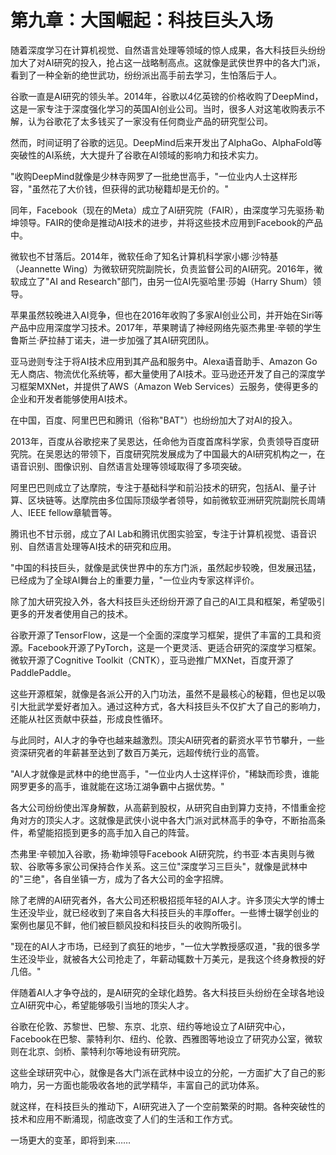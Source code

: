# 第九章：大国崛起：科技巨头入场

随着深度学习在计算机视觉、自然语言处理等领域的惊人成果，各大科技巨头纷纷加大了对AI研究的投入，抢占这一战略制高点。这就像是武侠世界中的各大门派，看到了一种全新的绝世武功，纷纷派出高手前去学习，生怕落后于人。

谷歌一直是AI研究的领头羊。2014年，谷歌以4亿英镑的价格收购了DeepMind，这是一家专注于深度强化学习的英国AI创业公司。当时，很多人对这笔收购表示不解，认为谷歌花了太多钱买了一家没有任何商业产品的研究型公司。

然而，时间证明了谷歌的远见。DeepMind后来开发出了AlphaGo、AlphaFold等突破性的AI系统，大大提升了谷歌在AI领域的影响力和技术实力。

"收购DeepMind就像是少林寺网罗了一批绝世高手，"一位业内人士这样形容，"虽然花了大价钱，但获得的武功秘籍却是无价的。"

同年，Facebook（现在的Meta）成立了AI研究院（FAIR），由深度学习先驱扬·勒坤领导。FAIR的使命是推动AI技术的进步，并将这些技术应用到Facebook的产品中。

微软也不甘落后。2014年，微软任命了知名计算机科学家小娜·沙特基（Jeannette Wing）为微软研究院副院长，负责监督公司的AI研究。2016年，微软成立了"AI and Research"部门，由另一位AI先驱哈里·莎姆（Harry Shum）领导。

苹果虽然较晚进入AI竞争，但也在2016年收购了多家AI创业公司，并开始在Siri等产品中应用深度学习技术。2017年，苹果聘请了神经网络先驱杰弗里·辛顿的学生鲁斯兰·萨拉赫丁诺夫，进一步加强了其AI研究团队。

亚马逊则专注于将AI技术应用到其产品和服务中。Alexa语音助手、Amazon Go无人商店、物流优化系统等，都大量使用了AI技术。亚马逊还开发了自己的深度学习框架MXNet，并提供了AWS（Amazon Web Services）云服务，使得更多的企业和开发者能够使用AI技术。

在中国，百度、阿里巴巴和腾讯（俗称"BAT"）也纷纷加大了对AI的投入。

2013年，百度从谷歌挖来了吴恩达，任命他为百度首席科学家，负责领导百度研究院。在吴恩达的带领下，百度研究院发展成为了中国最大的AI研究机构之一，在语音识别、图像识别、自然语言处理等领域取得了多项突破。

阿里巴巴则成立了达摩院，专注于基础科学和前沿技术的研究，包括AI、量子计算、区块链等。达摩院由多位国际顶级学者领导，如前微软亚洲研究院副院长周靖人、IEEE fellow章毓晋等。

腾讯也不甘示弱，成立了AI Lab和腾讯优图实验室，专注于计算机视觉、语音识别、自然语言处理等AI技术的研究和应用。

"中国的科技巨头，就像是武侠世界中的东方门派，虽然起步较晚，但发展迅猛，已经成为了全球AI舞台上的重要力量，"一位业内专家这样评价。

除了加大研究投入外，各大科技巨头还纷纷开源了自己的AI工具和框架，希望吸引更多的开发者使用自己的技术。

谷歌开源了TensorFlow，这是一个全面的深度学习框架，提供了丰富的工具和资源。Facebook开源了PyTorch，这是一个更灵活、更适合研究的深度学习框架。微软开源了Cognitive Toolkit（CNTK），亚马逊推广MXNet，百度开源了PaddlePaddle。

这些开源框架，就像是各派公开的入门功法，虽然不是最核心的秘籍，但也足以吸引大批武学爱好者加入。通过这种方式，各大科技巨头不仅扩大了自己的影响力，还能从社区贡献中获益，形成良性循环。

与此同时，AI人才的争夺也越来越激烈。顶尖AI研究者的薪资水平节节攀升，一些资深研究者的年薪甚至达到了数百万美元，远超传统行业的高管。

"AI人才就像是武林中的绝世高手，"一位业内人士这样评价，"稀缺而珍贵，谁能网罗更多的高手，谁就能在这场江湖争霸中占据优势。"

各大公司纷纷使出浑身解数，从高薪到股权，从研究自由到算力支持，不惜重金挖角对方的顶尖人才。这就像是武侠小说中各大门派对武林高手的争夺，不断抬高条件，希望能招揽到更多的高手加入自己的阵营。

杰弗里·辛顿加入谷歌，扬·勒坤领导Facebook AI研究院，约书亚·本吉奥则与微软、谷歌等多家公司保持合作关系。这三位"深度学习三巨头"，就像是武林中的"三绝"，各自坐镇一方，成为了各大公司的金字招牌。

除了老牌的AI研究者外，各大公司还积极招揽年轻的AI人才。许多顶尖大学的博士生还没毕业，就已经收到了来自各大科技巨头的丰厚offer。一些博士辍学创业的案例也屡见不鲜，他们被巨额风投和科技巨头的收购所吸引。

"现在的AI人才市场，已经到了疯狂的地步，"一位大学教授感叹道，"我的很多学生还没毕业，就被各大公司抢走了，年薪动辄数十万美元，是我这个终身教授的好几倍。"

伴随着AI人才争夺战的，是AI研究的全球化趋势。各大科技巨头纷纷在全球各地设立AI研究中心，希望能够吸引当地的顶尖人才。

谷歌在伦敦、苏黎世、巴黎、东京、北京、纽约等地设立了AI研究中心，Facebook在巴黎、蒙特利尔、纽约、伦敦、西雅图等地设立了研究办公室，微软则在北京、剑桥、蒙特利尔等地设有研究院。

这些全球研究中心，就像是各大门派在武林中设立的分舵，一方面扩大了自己的影响力，另一方面也能吸收各地的武学精华，丰富自己的武功体系。

就这样，在科技巨头的推动下，AI研究进入了一个空前繁荣的时期。各种突破性的技术和应用不断涌现，彻底改变了人们的生活和工作方式。

一场更大的变革，即将到来……
